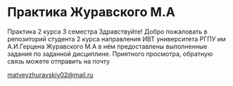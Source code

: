 # Практика Журавского М.А 

Практика 2 курса 3 семестра Здравствуйте! Добро пожаловать в репозиторий студента 2 курса направления ИВТ университета РГПУ им А.И.Герцена Журавского М.А в нём предоставлены выполненные задания по заданной дисциплине. Приятного просмотра, обратную связь можете отправить на почту 

matveyzhuravskiy02@mail.ru
